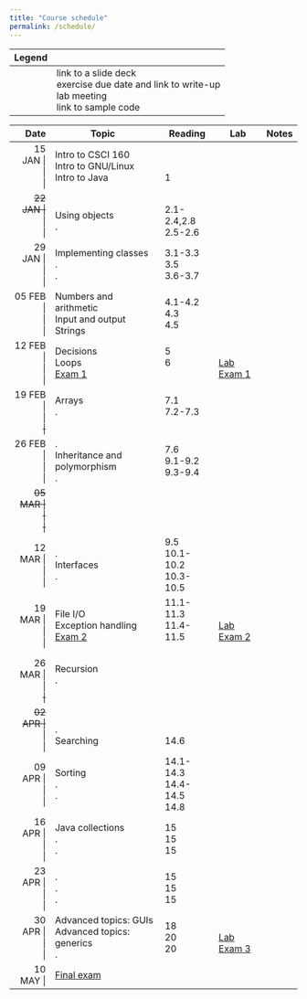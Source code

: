 ```yaml
---
title: "Course schedule"
permalink: /schedule/
---
```


| Legend |   |
| -----: | - |
| <span class="far fa-file-powerpoint"></span><br><span class="fas fa-pencil-alt"></span><br><span class="fas fa-flask"></span><br><span class="fab fa-github"></span> | link to a slide deck<br>exercise due date and link to write-up<br>lab meeting<br>link to sample code |

| Date                             | Topic                                                    | Reading                          | Lab                                                                          | Notes                                                        |
| -------------------------------: | -------------------------------------------------------- | -------------------------------- | ---------------------------------------------------------------------------- | ------------------------------------------------------------ |
| 15 JAN \|<br>\|<br>\|            | Intro to CSCI 160<br>Intro to GNU/Linux<br>Intro to Java | <br><br>1                        | <span class="fas fa-flask"></span><br><br>                                   | <br>[<span class="far fa-file-powerpoint"></span>][INTRO]<br>[<span class="far fa-file-powerpoint"></span>][JAVA]                       |
| <del>22 JAN \|</del><br>\|<br>\| | <br>Using objects<br>.                                   | <br>2.1-2.4,2.8<br>2.5-2.6       | <span class="fas fa-flask"></span><br><span class="fas fa-flask"></span><br> | <br>[<span class="far fa-file-powerpoint"></span>][METHODS+CLASSES] [<span class="fab fa-github"></span>][METHODS+CLASSES-GH]<br>&nbsp; |
| 29 JAN \|<br>\|<br>\|            | Implementing classes<br>.<br>.                           | 3.1-3.3<br>3.5<br>3.6-3.7        | <span class="fas fa-flask"></span><br><br>                                   | <br>[<span class="far fa-file-powerpoint"></span>][CLASSES] [<span class="fab fa-github"></span>][CLASSES-GH]<br>&nbsp;                 |
| 05 FEB \|<br>\|<br>\|            | Numbers and arithmetic<br>Input and output<br>Strings    | 4.1-4.2<br>4.3<br>4.5            | <span class="fas fa-flask"></span><br><br>                                   |  |
| 12 FEB \|<br>\|<br>\|            | Decisions<br>Loops<br>[Exam 1]                           | 5<br>6<br>&nbsp;                 | <span class="fas fa-flask"></span><br>[Lab Exam 1]<br>                       |  |
| 19 FEB \|<br>\|<br><del>\|</del> | Arrays<br>.<br>&nbsp;                                    | 7.1<br>7.2-7.3<br>&nbsp;         | <span class="fas fa-flask"></span><br><br>                                   |  |
| 26 FEB \|<br>\|<br>\|            | .<br>Inheritance and polymorphism<br>.                   | 7.6<br>9.1-9.2<br>9.3-9.4        | <span class="fas fa-flask"></span><br><br>                                   |  |
| <del>05 MAR \|<br>\|<br>\|</del> |                                                          |                                  |                                                                              |  |
| 12 MAR \|<br>\|<br>\|            | .<br>Interfaces<br>.                                     | 9.5<br>10.1-10.2<br>10.3-10.5    | <span class="fas fa-flask"></span><br><span class="fas fa-flask"></span><br> |  |
| 19 MAR \|<br>\|<br>\|            | File I/O<br>Exception handling<br>[Exam 2]               | 11.1-11.3<br>11.4-11.5<br>&nbsp; | <span class="fas fa-flask"></span><br>[Lab Exam 2]<br>                       |  |
| 26 MAR \|<br>\|<br><del>\|</del> | Recursion<br>.<br>&nbsp;                                 |                                  | <span class="fas fa-flask"></span><br><br>                                   |  |
| <del>02 APR \|</del><br>\|<br>\| | <br>.<br>Searching                                       | <br><br>14.6                     | <br><span class="fas fa-flask"></span><br>                                   |  |
| 09 APR \|<br>\|<br>\|            | Sorting<br>.<br>.                                        | 14.1-14.3<br>14.4-14.5<br>14.8   | <span class="fas fa-flask"></span><br><br>                                   |  |
| 16 APR \|<br>\|<br>\|            | Java collections<br>.<br>.                               | 15<br>15<br>15                   | <span class="fas fa-flask"></span><br><span class="fas fa-flask"></span><br> |  |
| 23 APR \|<br>\|<br>\|            | .<br>.<br>.                                              | 15<br>15<br>15                   | <span class="fas fa-flask"></span><br><br>                                   |  |
| 30 APR \|<br>\|<br>\|            | Advanced topics: GUIs<br>Advanced topics: generics<br>.  | 18<br>20<br>20                   | <span class="fas fa-flask"></span><br>[Lab Exam 3]<br>                       |  |
| 10 MAY \|                        | [Final exam]                                             |                                  |                                                                              |  |

[Exam 1]: ../study-guides/exam1/
[Exam 2]: ../study-guides/exam2/
[Exam 3]: ../study-guides/exam3/
[Lab Exam 1]: ../study-guides/labexam1/
[Lab Exam 2]: ../study-guides/labexam2/
[Lab Exam 3]: ../study-guides/labexam3/
[Final exam]: ../study-guides/final/
[EX1]: ../exercises/1/
[EX2]: ../exercises/2/
[EX3]: ../exercises/3/
[INTRO]: ../assets/slides/intro/slides.pptx
[JAVA]:  ../assets/slides/java/slides.pptx
[METHODS+CLASSES]:    ../assets/slides/methods+classes/slides.pptx
[METHODS+CLASSES-GH]: ../sample-code#methodsclasses
[CLASSES]:    ../assets/slides/classes/slides.pptx
[CLASSES-GH]: ../sample-code#classes
